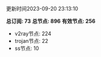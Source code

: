更新时间2023-09-20 23:13:10

**总订阅: 73**
**总节点: 896**
**有效节点: 256**
- v2ray节点: 224
- trojan节点: 22
- ss节点: 10
